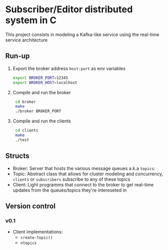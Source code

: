 # Subscriber/Editor distributed system in C

This project consists in modeling a Kafka-like service using
the real-time service architecture

## Run-up

1. Export the broker address `host:port` as env variables

    ```bash
    export BROKER_PORT=12345
    export BROKER_HOST=localhost
    ```

2. Compile and run the broker

   ```bash
    cd broker
    make
    ./broker BROKER_PORT
   ```

3. Compile and run the clients

   ```bash
    cd clients
    make
    ./test
   ```

## Structs

- Broker: Server that hosts the various message queues a.k.a `topics`:
- Topic: Abstract class that allows for cluster modeling and concurrency, `clients` or `subscribers` subscribe to any of these topics
- Client: Light programms that connect to the broker to get real-time updates from the queues/topics they're intereseted in

## Version control

### v0.1

- Client implementations:
  - `create-topic()`
  - `ntopics`
